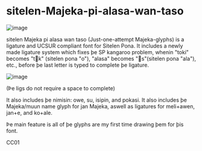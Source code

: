 # sitelen-Majeka-pi-alasa-wan-taso
![image](https://github.com/user-attachments/assets/6e2c4789-d817-4723-ad5a-2bbb723a47b5)

sitelen Majeka pi alasa wan taso (Just-one-attempt Majeka-glyphs) is a ligature and UCSUR compliant font for Sitelen Pona.
It includes a newly made ligature system which fixes þe SP kangaroo problem, whenin "toki" becomes "t󱥄k" (sitelen pona "o"), "alasa" becomes "󱤂s"(sitelen pona "ala"), etc., before þe last letter is typed to complete þe ligature.

![image](https://github.com/user-attachments/assets/d946baf2-c804-4b1e-a413-e0dcf8246c84)

(Þe ligs do not require a space to complete)

It also includes þe nimisin: owe, su, isipin, and pokasi.
It also includes þe Majeka/muun name glyph for jan Majeka, aswell as ligatures for meli+awen, jan+e, and ko+ale.

Þe main feature is all of þe glyphs are my first time drawing þem for þis font.

CC01
